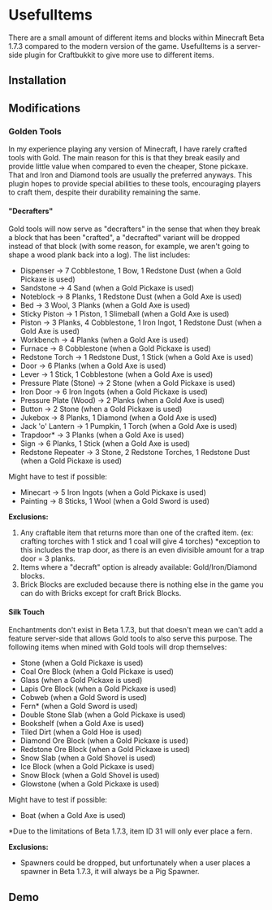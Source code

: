 # UsefulItems
There are a small amount of different items and blocks within Minecraft Beta 1.7.3 compared to the modern version of the game. UsefulItems is a server-side plugin for Craftbukkit to give more use to different items.

## Installation

## Modifications

### Golden Tools
In my experience playing any version of Minecraft, I have rarely crafted tools with Gold. The main reason for this is that they break easily and provide little value when compared to even the cheaper, Stone pickaxe. That and Iron and Diamond tools are usually the preferred anyways. This plugin hopes to provide special abilities to these tools, encouraging players to craft them, despite their durability remaining the same.

#### "Decrafters"

Gold tools will now serve as "decrafters" in the sense that when they break a block that has been "crafted", a "decrafted" variant will be dropped instead of that block (with some reason, for example, we aren't going to shape a wood plank back into a log). The list includes:
- Dispenser → 7 Cobblestone, 1 Bow, 1 Redstone Dust (when a Gold Pickaxe is used)
- Sandstone → 4 Sand (when a Gold Pickaxe is used)
- Noteblock → 8 Planks, 1 Redstone Dust (when a Gold Axe is used)
- Bed → 3 Wool, 3 Planks (when a Gold Axe is used)
- Sticky Piston → 1 Piston, 1 Slimeball (when a Gold Axe is used)
- Piston → 3 Planks, 4 Cobblestone, 1 Iron Ingot, 1 Redstone Dust (when a Gold Axe is used)
- Workbench → 4 Planks (when a Gold Axe is used)
- Furnace → 8 Cobblestone (when a Gold Pickaxe is used)
- Redstone Torch → 1 Redstone Dust, 1 Stick (when a Gold Axe is used)
- Door → 6 Planks (when a Gold Axe is used)
- Lever → 1 Stick, 1 Cobblestone (when a Gold Axe is used)
- Pressure Plate (Stone) → 2 Stone (when a Gold Pickaxe is used)
- Iron Door → 6 Iron Ingots (when a Gold Pickaxe is used)
- Pressure Plate (Wood) → 2 Planks (when a Gold Axe is used)
- Button → 2 Stone (when a Gold Pickaxe is used)
- Jukebox → 8 Planks, 1 Diamond (when a Gold Axe is used)
- Jack 'o' Lantern → 1 Pumpkin, 1 Torch (when a Gold Axe is used)
- Trapdoor* → 3 Planks (when a Gold Axe is used)
- Sign → 6 Planks, 1 Stick (when a Gold Axe is used)
- Redstone Repeater → 3 Stone, 2 Redstone Torches, 1 Redstone Dust (when a Gold Pickaxe is used)

Might have to test if possible:
- Minecart → 5 Iron Ingots (when a Gold Pickaxe is used)
- Painting → 8 Sticks, 1 Wool (when a Gold Sword is used)

**Exclusions:**
1. Any craftable item that returns more than one of the crafted item. (ex: crafting torches with 1 stick and 1 coal will give 4 torches) *exception to this includes the trap door, as there is an even divisible amount for a trap door = 3 planks.
2. Items where a "decraft" option is already available: Gold/Iron/Diamond blocks.
2. Brick Blocks are excluded because there is nothing else in the game you can do with Bricks except for craft Brick Blocks.

#### Silk Touch

Enchantments don't exist in Beta 1.7.3, but that doesn't mean we can't add a feature server-side that allows Gold tools to also serve this purpose. The following items when mined with Gold tools will drop themselves:
- Stone (when a Gold Pickaxe is used)
- Coal Ore Block (when a Gold Pickaxe is used)
- Glass (when a Gold Pickaxe is used)
- Lapis Ore Block (when a Gold Pickaxe is used)
- Cobweb (when a Gold Sword is used)
- Fern* (when a Gold Sword is used)
- Double Stone Slab (when a Gold Pickaxe is used)
- Bookshelf (when a Gold Axe is used)
- Tiled Dirt (when a Gold Hoe is used)
- Diamond Ore Block (when a Gold Pickaxe is used)
- Redstone Ore Block (when a Gold Pickaxe is used)
- Snow Slab (when a Gold Shovel is used)
- Ice Block (when a Gold Pickaxe is used)
- Snow Block (when a Gold Shovel is used)
- Glowstone (when a Gold Pickaxe is used)

Might have to test if possible:
- Boat (when a Gold Axe is used)

*Due to the limitations of Beta 1.7.3, item ID 31 will only ever place a fern.

**Exclusions:**
- Spawners could be dropped, but unfortunately when a user places a spawner in Beta 1.7.3, it will always be a Pig Spawner.

## Demo